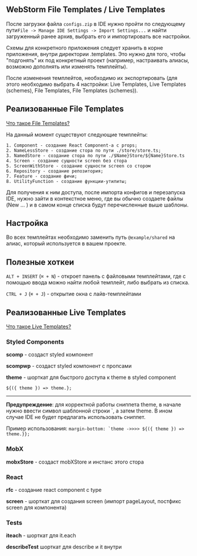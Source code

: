 ## WebStorm File Templates / Live Templates 

После загрузки файла ```configs.zip``` в IDE нужно пройти по следующему пути```File -> Manage IDE Settings -> Import Settings...``` 
и найти загруженный ранее архив, выбрать его и импортировать все настройки.

Схемы для конкретного приложения следует хранить в корне приложения, внутри директории .templates.
Это нужно для того, чтобы "подгонять" их под конкретный проект (например, настраивать алиасы, возможно дополнять или изменять темплейты).

После изменения темплейтов, необходимо их экспортировать (для этого необходимо выбрать 4 настройки: Live Templates, Live Templates (schemes), 
File Templates, File Templates (schemes)).

## Реализованные File Templates
[Что такое File Templates?](https://www.jetbrains.com/help/webstorm/using-file-and-code-templates.html)

На данный момент существуют следующие темплейты:

```
1. Component - создание React Component-а с props;
2. NameLessStore - создание стора по пути ./store/store.ts;
3. NamedStore - создание стора по пути ./$Name}Store/${Name}Store.ts
4. Screen - создание сущности screen без стора 
5. ScreenWithStore - создание сущности screen со стором
6. Repository - создание репозитория;
7. Feature - создание фичи;
8. UtilityFunction - создание функции-утилиты;
```

Для получения к ним доступа, после импорта конфигов и перезапуска IDE, нужно зайти в контекстное меню, где вы обычно создаете файлы (New ... )
и в самом конце списка будут перечисленные выше шаблоны. 

## Наcтройка
Во всех темплейтах необходимо заменить путь ``@example/shared`` на алиас, который используется в вашем проекте.

## Полезные хоткеи
``ALT + INSERT`` (``⌘ + N``) - откроет панель с файловыми темплейтами, где с помощью ввода можно найти любой темплейт, либо выбрать из списка.

``CTRL + J`` (``⌘ + J``) - открытие окна с лайв-темплейтами


## Реализованные Live Templates 
[Что такое Live Templates?](https://www.jetbrains.com/help/webstorm/using-live-templates.html)

### Styled Components
**scomp** - создаст styled компонент

**scompwp** - создаст styled компонент с пропсами

**theme** - шорткат для быстрого доступа к theme в styled component

``
${({ theme }) => theme.};
``
*****
**Предупреждение**: для корректной работы сниппета theme, в начале нужно ввести
символ шаблонной строки `, а затем theme. В ином случае IDE не будет предлагать использовать сниппет.

Пример использования:
``
margin-bottom: `theme ->>>> ${({ theme }) => theme.}};
``

### MobX
**mobxStore** - создаст mobXStore и инстанс этого стора

### React
**rfc** - создание react component с type

**screen**  - шорткат для создания screen (импорт pageLayout, постфикс screen для компонента)

### Tests

**iteach** - шорткат для it.each

**describeTest** шорткат для describe и it внутри


